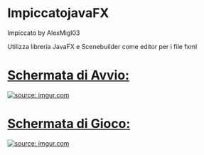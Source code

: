 # ImpiccatojavaFX
Impiccato by AlexMigl03

Utilizza libreria JavaFX e Scenebuilder come editor per i file fxml


<h1><span style="text-decoration: underline;"><strong>Schermata di Avvio:</strong></span></h1>





<a href="https://imgur.com/i0IvQsP"><img src="https://i.imgur.com/i0IvQsP.png" title="source: imgur.com" /></a>


<h1><span style="text-decoration: underline;"><strong>Schermata di Gioco:</strong></span></h1>





<a href="https://imgur.com/P0gTNSc"><img src="https://i.imgur.com/P0gTNSc.png" title="source: imgur.com" /></a>
